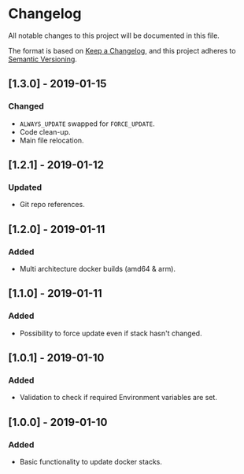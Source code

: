 # Changelog
All notable changes to this project will be documented in this file.

The format is based on [Keep a Changelog](https://keepachangelog.com/en/1.0.0/),
and this project adheres to [Semantic Versioning](https://semver.org/spec/v2.0.0.html).

## [1.3.0] - 2019-01-15
### Changed
- `ALWAYS_UPDATE` swapped for `FORCE_UPDATE`.
- Code clean-up.
- Main file relocation.

## [1.2.1] - 2019-01-12
### Updated
- Git repo references.

## [1.2.0] - 2019-01-11
### Added
- Multi architecture docker builds (amd64 & arm).

## [1.1.0] - 2019-01-11
### Added
- Possibility to force update even if stack hasn't changed.

## [1.0.1] - 2019-01-10
### Added
- Validation to check if required Environment variables are set.

## [1.0.0] - 2019-01-10
### Added
- Basic functionality to update docker stacks.
